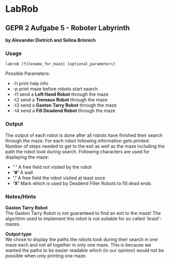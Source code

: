 # LabRob
## GEPR 2 Aufgabe 5 - Roboter Labyrinth
<b> by Alexander Dietrich and Selina Brinnich </b>

### Usage

<code>labrob [filename_for_maze] [optional_parameters]</code>

Possible Parameters:
- -h    print help info
- -p    print maze before robots start search
- -t1   send a <b>Left Hand Robot</b> through the maze
- -t2   send a <b>Tremaux Robot</b> through the maze
- -t3   send a <b>Gaston Tarry Robot</b> through the maze
- -t4   send a <b>Fill Deadend Robot</b> through the maze


### Output

The output of each robot is done after all robots have finished their search through the maze.
For each robot following information gets printed: Number of steps needed to get to the exit as well as
the maze including the path the robot took during search. Following characters are used for displaying
the maze:
- <b>' '</b> A free field not visited by the robot
- <b>'#'</b> A wall
- <b>'.'</b> A free field the robot visited at least once
- <b>'X'</b> Mark which is used by Deadend Filler Robots to fill dead ends


### Notes/Hints

<b>Gaston Tarry Robot</b><br />
The Gaston Tarry Robot is not guaranteed to find an exit to the maze!
The algorithm used to implement this robot is not suitable for so called 'braid'-mazes.

<b>Output type</b><br />
We chose to display the paths the robots took during their search in one maze each 
and not all together in only one maze. This is because we wanted the paths to be easier readable
which (in our opinion) would not be possible when only printing one maze.